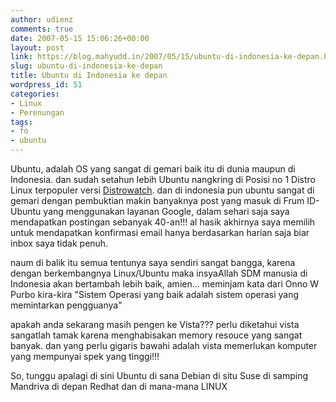 ```yaml
---
author: udienz
comments: true
date: 2007-05-15 15:06:26+00:00
layout: post
link: https://blog.mahyudd.in/2007/05/15/ubuntu-di-indonesia-ke-depan.html
slug: ubuntu-di-indonesia-ke-depan
title: Ubuntu di Indonesia ke depan
wordpress_id: 51
categories:
- Linux
- Perenungan
tags:
- fo
- ubuntu
---
```


Ubuntu, adalah OS yang sangat di gemari baik itu di dunia maupun di Indonesia. dan sudah setahun lebih Ubuntu nangkring di Posisi no 1 Distro Linux terpopuler versi [Distrowatch](http://distrowatch.com/). dan di indonesia pun ubuntu sangat di gemari dengan pembuktian makin banyaknya post yang masuk di Frum ID-Ubuntu  yang menggunakan layanan Google, dalam sehari saja saya mendapatkan postingan sebanyak 40-an!!! al hasik akhirnya saya memilih untuk mendapatkan konfirmasi email hanya berdasarkan harian saja biar inbox saya tidak penuh.

naum di balik itu semua tentunya saya sendiri sangat bangga, karena dengan berkembangnya Linux/Ubuntu maka insyaAllah SDM manusia di Indonesia akan bertambah lebih baik, amien... meminjam kata dari Onno W Purbo kira-kira "Sistem Operasi yang baik adalah sistem operasi yang memintarkan pengguanya"

apakah anda sekarang masih pengen ke Vista??? perlu diketahui vista sangatlah tamak karena menghabisakan memory resouce yang sangat banyak. dan yang perlu gigaris bawahi adalah vista memerlukan komputer yang mempunyai spek yang tinggi!!!

So, tunggu apalagi di sini Ubuntu di sana Debian di situ Suse di samping Mandriva di depan Redhat dan di mana-mana LINUX
